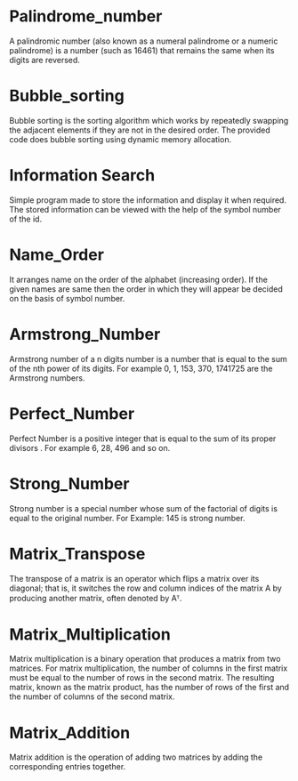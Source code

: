 # Palindrome_number
A palindromic number (also known as a numeral palindrome or a numeric palindrome) is a number (such as 16461) that remains the same when its digits are reversed.

# Bubble_sorting
Bubble sorting is the sorting algorithm which works by repeatedly swapping the adjacent elements if they are not in the desired order. The provided code does bubble sorting using dynamic memory allocation.
 
# Information Search
Simple program made to store the information and display it when required. The stored information can be viewed with the help of the symbol number of the id.

# Name_Order
It arranges name on the order of the alphabet (increasing order). If the given names are same then the order in which they will appear be decided on the basis of symbol number.

# Armstrong_Number
Armstrong number of a n digits number is a number that is equal to the sum of the nth power of its digits. For example 0, 1, 153, 370, 1741725 are the Armstrong numbers.

# Perfect_Number
Perfect Number is a positive integer that is equal to the sum of its proper divisors . For example 6, 28, 496 and so on.

# Strong_Number
Strong number is a special number whose sum of the factorial of digits is equal to the original number. For Example: 145 is strong number.

# Matrix_Transpose
The transpose of a matrix is an operator which flips a matrix over its diagonal; that is, it switches the row and column indices of the matrix A by producing another matrix, often denoted by Aᵀ. 

# Matrix_Multiplication
Matrix multiplication is a binary operation that produces a matrix from two matrices. For matrix multiplication, the number of columns in the first matrix must be equal to the number of rows in the second matrix. The resulting matrix, known as the matrix product, has the number of rows of the first and the number of columns of the second matrix. 

# Matrix_Addition
Matrix addition is the operation of adding two matrices by adding the corresponding entries together. 